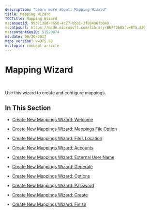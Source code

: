 ```yaml
---
description: "Learn more about: Mapping Wizard"
title: Mapping Wizard
TOCTitle: Mapping Wizard
ms:assetid: 9937138d-d650-4c77-bbb1-3f80406fb8a0
ms:mtpsurl: https://msdn.microsoft.com/library/Bb743605(v=BTS.80)
ms:contentKeyID: 51529874
ms.date: 08/30/2017
mtps_version: v=BTS.80
ms.topic: concept-article
---
```


# Mapping Wizard

 

Use this wizard to create and configure mappings.

## In This Section

  - [Create New Mappings Wizard: Welcome](create-new-mappings-wizard-welcome.md)

  - [Create New Mappings Wizard: Mappings File Option](create-new-mappings-wizard-mappings-file-option.md)

  - [Create New Mappings Wizard: Files Location](create-new-mappings-wizard-files-location.md)

  - [Create New Mappings Wizard: Accounts](create-new-mappings-wizard-accounts.md)

  - [Create New Mappings Wizard: External User Name](create-new-mappings-wizard-external-user-name.md)

  - [Create New Mappings Wizard: Generate](create-new-mappings-wizard-generate.md)

  - [Create New Mappings Wizard: Options](create-new-mappings-wizard-options.md)

  - [Create New Mappings Wizard: Password](create-new-mappings-wizard-password.md)

  - [Create New Mappings Wizard: Create](create-new-mappings-wizard-create.md)

  - [Create New Mappings Wizard: Finish](create-new-mappings-wizard-finish.md)

